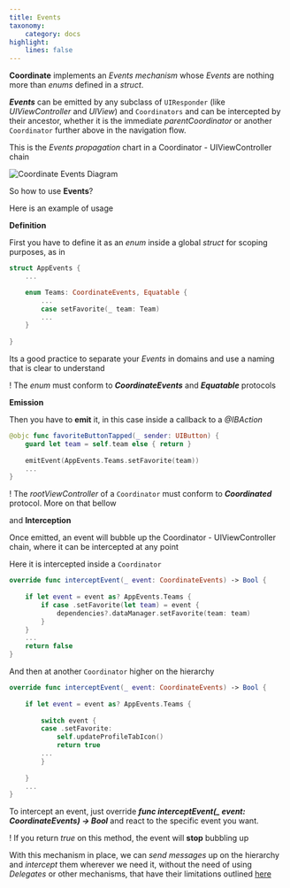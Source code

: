 ```yaml
---
title: Events
taxonomy:
    category: docs
highlight: 
    lines: false
---
```


**Coordinate** implements an _Events mechanism_ whose _Events_ are nothing more than _enums_ defined in a _struct_. 

**_Events_** can be emitted by any subclass of `UIResponder` (like _UIViewController_ and _UIView_) and `Coordinators` and can be intercepted by their ancestor, whether it is the immediate _parentCoordinator_ or another `Coordinator` further above in the navigation flow.

This is the _Events propagation_ chart in a Coordinator - UIViewController chain

![Coordinate Events Diagram](/images/coordinate-events-diagram.svg) 

So how to use **Events**?

Here is an example of usage 

**Definition**

First you have to define it as an _enum_ inside a global _struct_ for scoping purposes, as in

```swift
struct AppEvents {
    ...

    enum Teams: CoordinateEvents, Equatable {
        ...
        case setFavorite(_ team: Team)
        ...
    }
    
}
```

Its a good practice to separate your _Events_ in domains and use a naming that is clear to understand

! The _enum_ must conform to **_CoordinateEvents_** and **_Equatable_** protocols

**Emission**

Then you have to **emit** it, in this case inside a callback to a _@IBAction_

```swift
@objc func favoriteButtonTapped(_ sender: UIButton) {
    guard let team = self.team else { return }
    
    emitEvent(AppEvents.Teams.setFavorite(team))
    ...
}
```

! The _rootViewController_ of a `Coordinator` must conform to **_Coordinated_** protocol. More on that bellow

and **Interception** 

Once emitted, an event will bubble up the Coordinator - UIViewController chain, where it can be intercepted at any point

Here it is intercepted inside a `Coordinator`


```swift
override func interceptEvent(_ event: CoordinateEvents) -> Bool {
    
    if let event = event as? AppEvents.Teams {
        if case .setFavorite(let team) = event {
            dependencies?.dataManager.setFavorite(team: team)
        }
    }
    ...
    return false
}
```

And then at another `Coordinator` higher on the hierarchy


```swift
override func interceptEvent(_ event: CoordinateEvents) -> Bool {
    
    if let event = event as? AppEvents.Teams {
        
        switch event {
        case .setFavorite:
            self.updateProfileTabIcon()
            return true
        ...
        }
        
    }
	...    
}
```

To intercept an event, just override **_func interceptEvent(\_ event: CoordinateEvents) -> Bool_** and react to the specific event you want. 

! If you return _true_ on this method, the event will **stop** bubbling up

With this mechanism in place, we can _send messages_ up on the hierarchy and _intercept_ them wherever we need it, without the need of using _Delegates_ or other mechanisms, that have their limitations outlined [here](http://aplus.rs/2017/highly-maintainable-app-architecture/) 
